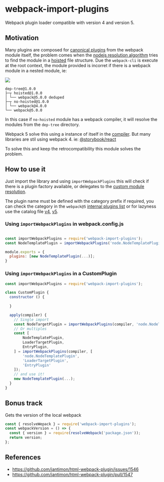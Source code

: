 # webpack-import-plugins

Webpack plugin loader compatible with version 4 and version 5.

## Motivation

Many plugins are composed for [canonical plugins](https://webpack.js.org/plugins/) from the webpack module itself, the problem comes when the [nodejs resolution algorithm](https://nodejs.org/api/modules.html#modules_loading_from_node_modules_folders) tries to find the module in a [hoisted](https://github.com/lerna/lerna/blob/master/doc/hoist.md) file structure. Due the `webpack-cli` is execute at the root context, the module provided is incorret if there is a webpack module in a nested module, ie:

<img src="https://classic.yarnpkg.com/assets/posts/2018-02-15-nohoist/standalone-2.svg"/>

```texplain
dep-tree@1.0.0
├─┬ hoisted@1.0.0
│ └── webpack@5.0.0 deduped
├─┬ no-hoisted@1.0.0
│ └── webpack@4.0.0
└── webpack@5.0.0
```

In this case if `no-hoisted` module has a webpack compiler, it will resolve the modules from the `dep-tree` directory. 

Webpack 5 solve this using a instance of itself in the [compiler](https://github.com/webpack/webpack/blob/63d7671628322917c0b8c4e7f0de7de38446e91f/lib/Compiler.js#L188). But many libraries are stil using webpack 4. ie: [@storybook/react](https://www.npmjs.com/package/@storybook/react)

To solve this and keep the retrocompatibility this module solves the problem.

## How to use it

Just import the library and using `importWebpackPlugins` this will check if there is a plugin factory available, or delegates to the [custom module resolution](./lib/webpack-path#L18).

The plugin name must be defined with the category prefix if required, you can check the category in the `webpack@5` [internal plugins list](https://webpack.js.org/plugins/internal-plugins/) or for lazyness use the catalog file [v4](./wp-plugins-v4.json), [v5](./wp-plugins-v5.json).

### Using `importWebpackPlugins` in webpack.config.js
```javascript

const importWebpackPlugins = require('webpack-import-plugins');
const NodeTemplatePlugin = importWebpackPlugins('node.NodeTemplatePlugin');

module.exports = {
  plugins: [new NodeTemplatePlugin(...)];
}

```

### Using `importWebpackPlugins` in a CustomPlugin 
```javascript
const importWebpackPlugins = require('webpack-import-plugins');

class CustomPlugin {
  constructor () {
    
  }

  apply(compiler) {
    // Single import
    const NodeTargetPlugin = importWebpackPlugins(compiler, 'node.NodeTargetPlugin');
    // Or multiples
    const [
        NodeTemplatePlugin, 
        LoaderTargetPlugin, 
        EntryPlugin, 
    ] = importWebpackPlugins(compiler, [
        'node.NodeTemplatePlugin',
        'LoaderTargetPlugin',
        'EntryPlugin'
    ]);
    // and use it!
    new NodeTemplatePlugin(...);
  } 
}
```

## Bonus track

Gets the version of the local webpack

```javascript
const { resolveWepack } = require('webpack-import-plugins');
const webpackVersion = () => {
  const { version } = require(resolveWebpack('package.json'));
  return version;
};
````

## References

- https://github.com/jantimon/html-webpack-plugin/issues/1546
- https://github.com/jantimon/html-webpack-plugin/pull/1547

